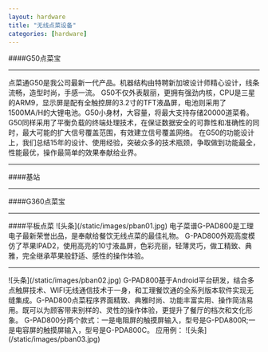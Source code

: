 ```yaml
---
layout: hardware
title: "无线点菜设备"
categories: [hardware]
---
```

####G50点菜宝
<hr/>
    点菜通G50是我公司最新一代产品。机器结构由特聘新加坡设计师精心设计，线条流畅，造型时尚，手感一流。 
    G50不仅外表靓丽，更拥有强劲内核，CPU是三星的ARM9，显示屏是配有全触控屏的3.2寸的TFT液晶屏，电池则采用了1500MA/H的大锂电池。G50小身材，大容量，将最大支持存储20000道菜肴。 
    G50同样采用了平衡负载的终端处理技术，在保证数据安全的可靠性和准确性的同时，最大可能的扩大信号覆盖范围，有效建立信号覆盖网络。 
    在G50的功能设计上，我们总结15年的设计、使用经验，突破众多的技术瓶颈，争取做到功能最全，性能最优，操作最简单的效果奉献给业界。 
<hr/>
####基站
<hr/>
####G360点菜宝
<hr/>
####平板点菜
![头条](/static/images/pban01.jpg)  
电子菜谱G-PAD800是工理电子最新荣誉出品，是奉献给餐饮无线点菜的最佳礼物。 
G-PAD800外观高度模仿了苹果IPAD2，使用高亮的10寸液晶屏，色彩亮丽，轻薄灵巧，做工精致、典雅，完全继承苹果般舒适、感性的操作体验。 
<hr/>
![头条](/static/images/pban02.jpg)  
G-PAD800基于Android平台研发，结合多点触屏技术、WIFI无线通信技术于一身，和工理餐饮通的全系列版本软件实现无缝集成。G-PAD800点菜程序界面精致、典雅时尚、功能丰富实用、操作简洁易用。既可以为顾客带来别样的、灵性的操作体验，更提升了餐厅的档次和文化形象。 
G-PAD800分两个款式：一是电阻屏的触摸屏输入，型号是G-PDA800R;一是电容屏的触摸屏输入，型号是G-PDA800C。
应用例：
![头条](/static/images/pban03.jpg)



